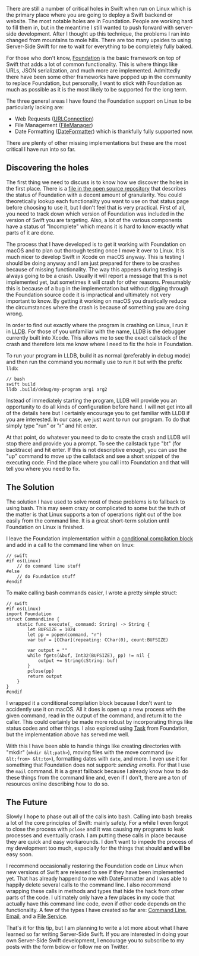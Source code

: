 There are still a number of critical holes in Swift when run on Linux which is the primary place where you are going to
deploy a Swift backend or website. The most notable holes are in Foundation. People are working hard to fill
them in, but in the meantime I still wanted to push forward with server-side development. After I thought up this
technique, the problems I ran into changed from mountains to mole hills. There are too many upsides
to using Server-Side Swift for me to wait for everything to be completely fully baked.

For those who don't know, [Foundation](https://developer.apple.com/reference/foundation) is the basic framework on top of Swift that adds a lot of common functionality. This
is where things like URLs, JSON serialization, and much more are implemented. Admittedly there have been some other frameworks have popped up in the
community to replace Foundation, but personally, I want to stick with
Foundation as much as possible as it is the most likely to be supported for the long term.

The three general areas I have found the Foundation support on Linux to be particularly lacking are:

- Web Requests ([URLConnection](https://developer.apple.com/reference/foundation/nsurlconnection))
- File Management ([FileManager](https://developer.apple.com/reference/foundation/nsfilemanager))
- Date Formatting ([DateFormatter](https://developer.apple.com/reference/foundation/nsdateformatter)) which is thankfully fully supported now.

There are plenty of other missing implementations but these are the most critical I have run into so far.

Discovering the holes
------------

The first thing we need to discuss is to know how we discover the holes in the first place. There is a [file in the open
source repository](https://github.com/apple/swift-corelibs-foundation/blob/master/Docs/Status.md) that describes the status of
Foundation with a decent amount of granularity. You could theoretically lookup each functionality you want to use on that status
page before choosing to use it, but I don't feel that is very practical. First of all, you need to track down which version of
Foundation was included in the version of Swift you are targeting. Also, a lot of the various components have a status
of "Incomplete" which means it is hard to know exactly what parts of it are done.

The process that I have developed is to get it working with Foundation on macOS and to plan out thorough testing once I move it
over to Linux. It is much nicer to develop Swift in Xcode on macOS anyway. This is testing I should be doing anyway and I am just
prepared for there to be crashes because of missing functionality.
The way this appears during testing is always going to be a crash. Usually it will report a message that this is not implemented yet, but
sometimes it will crash for other reasons. Presumably this is because of a bug in the implementation but without digging through the
Foundation source code it is impractical and ultimately not very important to know. By getting it working on macOS you drastically reduce
the circumstances where the crash is because of something you are doing wrong.

In order to find out exactly where the program is crashing on Linux, I run it in [LLDB](http://lldb.llvm.org). For those of you unfamiliar
with the name, LLDB is the debugger currently built into Xcode. This allows me to see the exact callstack of the crash and therefore lets me
know where I need to fix the hole in Foundation.

To run your program in LLDB, build it as normal (preferably in debug mode) and then run the command you normally use to run it but with the
prefix `lldb`:

    // bash
    swift build
    lldb .build/debug/my-program arg1 arg2

Instead of immediately starting the program, LLDB will provide you an opportunity to do all kinds of configuration before hand. I will not
get into all of the details here but I certainly encourage you to get familiar with LLDB if you are interested. In our case, we just want to
run our program. To do that simply type "run" or "r" and hit enter.

At that point, do whatever you need to do to create the crash and LLDB will stop there and provide you a prompt. To see the callstack type "bt"
(for backtrace) and hit enter. If this is not descriptive enough, you can use the "up" command to move up the callstack and see a short snippet
of the executing code. Find the place where you call into Foundation and that will tell you where you need to fix.

The Solution
--------------

The solution I have used to solve most of these problems is to fallback to using bash. This may seem crazy or complicated to some but the truth of
the matter is that Linux supports a ton of operations right out of the box easily from the command line. It is a great short-term solution until
Foundation on Linux is finished.

I leave the Foundation implementation within a [conditional compilation block](https://developer.apple.com/library/content/documentation/Swift/Conceptual/BuildingCocoaApps/InteractingWithCAPIs.html#//apple_ref/doc/uid/TP40014216-CH8-ID203)
and add in a call to the command line when on linux:

    // swift
    #if os(Linux)
        // do command line stuff
    #else
        // do Foundation stuff
    #endif

To make calling bash commands easier, I wrote a pretty simple struct:

    // swift
    #if os(Linux)
    import Foundation
    struct CommandLine {
        static func execute(_ command: String) -> String {
            let BUFSIZE = 1024
            let pp = popen(command, "r")
            var buf = [CChar](repeating: CChar(0), count:BUFSIZE)

            var output = ""
            while fgets(&buf, Int32(BUFSIZE), pp) != nil {
                output += String(cString: buf)
            }
            pclose(pp)
            return output
        }
    }
    #endif

I wrapped it a conditional compilation block because I don't want to accidently use it on macOS. All it does is open up a new process with the given command,
read in the output of the command, and return it to the caller. This could certainly be made more robust by incorporating things like status codes and other things.
I also explored using [Task](https://developer.apple.com/reference/foundation/nstask) from Foundation, but the implementation above has served me well.

With this I have been able to handle things like creating directories with "mkdir" (`mkdir &lt;path>`), moving files with the move command (`mv &lt;from> &lt;to>`), formatting
dates with `date`, and more. I even use it for something that Foundation does not support: *sending emails*. For that I use the `mail` command. It is a great fallback
because I already know how to do these things from the command line and, even if I don't, there are a ton of resources online describing how to do so.

The Future
-------------

Slowly I hope to phase out all of the calls into bash. Calling into bash breaks a lot of the core principles of Swift: mainly safety. For a while I even forgot to close the
process with `pclose` and it was causing my programs to leak processes and eventually crash. I am putting these calls in place because they are quick and easy workarounds. I
don't want to impede the process of my development too much, especially for the things that should **and will be** easy soon.

I recommend occasionally restoring the Foundation code on Linux when new versions of Swift are released to see if they have been implemented yet. That has already happend to me with DateFormatter
and I was able to happily delete several calls to the command line. I also recommend wrapping these calls in methods and types that hide the hack from other parts of the code.
I ultimately only have a few places in my code that actually have this command line code, even if other code depends on the functionality. A few of the types I have created so far are:
[Command Line](https://github.com/drewag/SwiftPlusPlus/blob/master/Sources/CommandLine.swift), [Email](https://github.com/drewag/SwiftPlusPlus/blob/master/Sources/Email.swift),
and a [File Service](https://github.com/drewag/SwiftPlusPlus/blob/master/Sources/FileService.swift).

That's it for this tip, but I am planning to write a lot more about what I have learned so far writing Server-Side Swift. If you are interested in doing your own Server-Side Swift
development, I encourage you to subscribe to my posts with the form below or follow me on Twitter.
